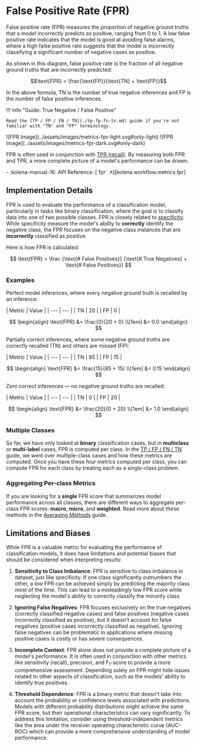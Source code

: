 # False Positive Rate (FPR)

<div class="grid" markdown>
<div markdown>
False positive rate (FPR) measures the proportion of negative ground truths that a
model incorrectly predicts as positive, ranging from 0 to 1. A low false positive rate indicates that the model is
good at avoiding false alarms, where a high false positive rate suggests that the model is incorrectly classifying a
significant number of negative cases as positive.

As shown in this diagram, false positive rate is the fraction of all negative ground truths that are incorrectly predicted:

$$\text{FPR} = \frac{\text{FP}}{\text{TN} + \text{FP}}$$

In the above formula, $\text{TN}$ is the number of true negative inferences and $\text{FP}$ is the number of false
positive inferences.

!!! info "Guide: True Negative / False Positive"

    Read the [TP / FP / FN / TN](./tp-fp-fn-tn.md) guide if you're not familiar with "TN" and "FP" terminology.

</div>
![FPR Image](../assets/images/metrics-fpr-light.svg#only-light)
![FPR Image](../assets/images/metrics-fpr-dark.svg#only-dark)
</div>

FPR is often used in conjunction with [TPR (recall)](./recall.md). By measuring both FPR and TPR, a more complete picture
of a model's performance can be drawn.

<div class="grid cards" markdown>
- :kolena-manual-16: API Reference: [`fpr` ↗][kolena.workflow.metrics.fpr]
</div>


## Implementation Details

FPR is used to evaluate the performance of a classification model, particularly in tasks like binary
classification, where the goal is to classify data into one of two possible classes. FPR is closely related to
[specificity](./specificity.md). While specificity measure the model's ability to **correctly** identify the negative
class, the FPR focuses on the negative class instances that are **incorrectly** classified as positive.

Here is how FPR is calculated:

$$
\text{FPR} = \frac {\text{# False Positives}} {\text{# True Negatives} + \text{# False Positives}}
$$

### Examples

Perfect model inferences, where every negative ground truth is recalled by an inference:

<div class="grid" markdown>
| Metric | Value |
| --- | --- |
| TN | 20 |
| FP | 0 |

$$
\begin{align}
\text{FPR} &= \frac{0}{20 + 0} \\[1em]
&= 0.0
\end{align}
$$
</div>

Partially correct inferences, where some negative ground truths are correctly recalled (TN) and others are missed (FP):

<div class="grid" markdown>
| Metric | Value |
| --- | --- |
| TN | 85 |
| FP | 15 |

$$
\begin{align}
\text{FPR} &= \frac{15}{85 + 15} \\[1em]
&= 0.15
\end{align}
$$
</div>

Zero correct inferences — no negative ground truths are recalled:

<div class="grid" markdown>
| Metric | Value |
| --- | --- |
| TN | 0 |
| FP | 20 |

$$
\begin{align}
\text{FPR} &= \frac{20}{0 + 20} \\[1em]
&= 1.0
\end{align}
$$
</div>

### Multiple Classes

So far, we have only looked at **binary** classification cases, but in **multiclass** or **multi-label** cases,
FPR is computed per class. In the [TP / FP / FN / TN](./tp-fp-fn-tn.md) guide,
we went over multiple-class cases and how these metrics are computed. Once you have these four metrics computed per
class, you can compute FPR for each class by treating each as a single-class problem.

### Aggregating Per-class Metrics

If you are looking for a **single** FPR score that summarizes model performance across all classes, there are
different ways to aggregate per-class FPR scores: **macro**, **micro**, and **weighted**. Read more about these
methods in the [Averaging Methods](./averaging-methods.md) guide.

## Limitations and Biases

While FPR is a valuable metric for evaluating the performance of classification models, it does have limitations
and potential biases that should be considered when interpreting results:

1. **Sensitivity to Class Imbalance**: FPR is sensitive to class imbalance in dataset, just like specificity. If one
class significantly outnumbers the other, a low FPR can be achieved simply by predicting the majority class most of the
time. This can lead to a misleadingly low FPR score while neglecting the model's ability to correctly classify the
minority class.

2. **Ignoring False Negatives**: FPR focuses exclusively on the true negatives (correctly classified negative cases)
and false positives (negative cases incorrectly classified as positive), but it doesn't account for false negatives
(positive cases incorrectly classified as negative). Ignoring false negatives can be problematic in applications where
missing positive cases is costly or has severe consequences.

3. **Incomplete Context**: FPR alone does not provide a complete picture of a model's performance. It is often
used in conjunction with other metrics like sensitivity (recall), precision, and F<sub>1</sub>-score to provide a more
comprehensive assessment. Depending solely on FPR might hide issues related to other aspects of classification,
such as the models' ability to identify true positives.

4. **Threshold Dependence**: FPR is a binary metric that doesn't take into account the probability or confidence levels
associated with predictions. Models with different probability distributions might achieve the same FPR score, but
their operational characteristics can vary significantly. To address this limitation, consider using
threshold-independent metrics like the area under the receiver operating characteristic curve (AUC-ROC)
which can provide a more comprehensive understanding of model performance.
